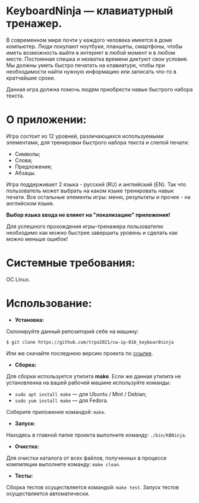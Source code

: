 # KeyboardNinja — клавиатурный тренажер.
В современном мире почти у каждого человека имеется в доме компьютер. Люди покупают ноутбуки, планшеты, смартфоны, чтобы иметь возможность выйти в интернет в любой момент и в любом месте. Постоянная спешка и нехватка времени диктуют свои условия. Мы должны уметь быстро печатать на клавиатуре, чтобы при необходимости найти нужную информацию или записать что-то в кратчайшие сроки.

Данная игра должна помочь людям приобрести навык быстрого набора текста.

# О приложении:
Игра состоит из 12 уровней, различающихся используемыми элементами, для тренировки быстрого набора текста и слепой печати:
+ Символы;
+ Слова;
+ Предложения;
+ Абзацы.

Игра поддерживает 2 языка - русский (RU) и английский (EN). Так что пользователь может выбрать на каком языке тренировать навык печати.
Все остальные элементы игры: меню, результаты и прочее - на английском языке. 

**Выбор языка ввода не влияет на "локализацию" приложения!**

Для успешного прохождения игры-тренажера пользователю необходимо как можно быстрее завершить уровень и сделать как можно меньше ошибок!

# Системные требования:
ОС Linux.

# Использование:
+ **Установка:**

Склонируйте данный репозиторий себе на машину:

`$ git clone https://github.com/trpo2021/cw-ip-016_keyboardninja`

Или же скачайте последнюю версию проекта по [ссылке](https://github.com/trpo2021/cw-ip-016_keyboardninja/releases).

+ **Сборка:**

Для сборки используется утилита **make**. Если же данная утилита не установленна на вашей рабочей машине используйте команды:
+ `sudo apt install make` — для Ubuntu / Mint / Debian;
+ `sudo yum install make` — для Fedora.

Соберите приложение командой: `make`.

+ **Запуск:**

Находясь в главной папке проекта выполните команду: `./bin/KBNinja`.

+ **Очистка:**

Для очистки каталога от всех файлов, полученных в процессе компиляции выполните команду: `make clean`.

+ **Тесты:**

Сборка тестов осуществляется командой: `make test`. Запуск тестов осуществляется автоматически.
